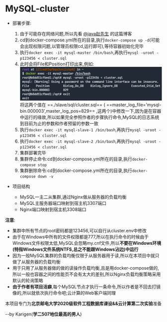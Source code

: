 <!--
 * @Author: Karigen B
 * @Date: 2022-10-03 19:15:47
 * @LastEditors: Karigen B
 * @LastEditTime: 2022-10-09 10:47:34
 * @Description: 
 * @FilePath: \undefinedd:\CodeSpace\SQLSpace\MySQL-cluster\README.md
-->

# MySQL-cluster

- 部署步骤:
  1. 由于可能存在网络问题,所以先看 [@java赵先生](https://blog.csdn.net/weixin_53974140/article/details/122959471) 的这篇博客
  2. cd到docker-compose.yml所在的目录,执行`docker-compose up -d`(可能会出现权限问题,以管理员权限cd,运行即可),等待容器初始化完毕
  3. 执行`docker exec -it mysql-master /bin/bash`,再执行`mysql -uroot -p123456 < cluster.sql`
  4. 此时会将File和Position打印出来,例如:![](images/master.png)将这两个值在 ==./slave/sql/cluster.sql== ( ==master_log_file='mysql-bin.000003',master_log_pos=829== ,这两个)中修改一下,因为是在容器中运行的缘故,所以如果完全参照作者的步骤执行命令,MySQL的日志系统到目前为止的参数和作者预留的参数一致
  5. 执行`docker exec -it mysql-slave-1 /bin/bash`,再执行`mysql -uroot -p123456 < cluster.sql`
  6. 执行`docker exec -it mysql-slave-2 /bin/bash`,再执行`mysql -uroot -p123456 < cluster.sql`
  7. 集群部署完毕
  8. 集群停止命令:cd到docker-compose.yml所在的目录,执行`docker-compose stop`
  9. 集群删除命令:cd到docker-compose.yml所在的目录,执行`docker-compose down -v`

- 项目结构
  - MySQL一主二从集群,通过Nginx做从服务器的负载均衡
  - MySQL主服务器端口映射到宿主机3307端口
  - Nginx端口映射到宿主机3308端口

**注意**:
  - 集群中所有节点的root密码都是123456,可以自行从cluster.env中修改
  - 由于在Windows中所有的文件权限都是777,所以在执行命令的时候由于Windows文件权限太低,MySQL会忽略my.cnf文件,所以**不要在Windows环境(特指Windows文件系统NTFS,总之不能跟Windows沾边)中运行**
  - 因为一般MySQL集群的负载均衡仅限于从服务器用于读,所以在本项目中就只做了从服务器的负载均衡
  - 用于只用了从服务器做的做的读操作负载均衡,且是用docker-compose做的,所以一般也容器之间的性能页不会有太大的差别,所以Nginx负载均衡策略采用默认的轮询策略
  - **由于作者有项目洁癖**,每个MySQL节点才执行一条命令,所以作者是不回去打镜像的,所以就依次执行命令吧;云计算的Web客户端同理

本项目专门为**北京邮电大学2020级软件工程数据库课设&&云计算第二次实验**准备

--by Karigen(**学二507地位最高的男人**)
